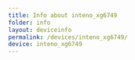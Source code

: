 ```yaml
---
title: Info about inteno_xg6749
folder: info
layout: deviceinfo
permalink: /devices/inteno_xg6749/
device: inteno_xg6749
---
```

